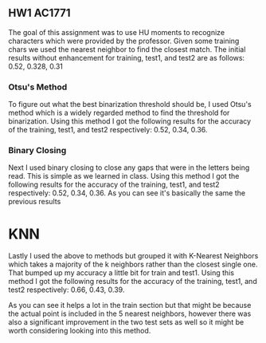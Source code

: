 ## HW1 AC1771

The goal of this assignment was to use HU moments to recognize characters which were provided by the professor. Given some training chars we used the nearest neighbor to find the closest match. The initial results without enhancement for training, test1, and test2 are as follows: 0.52, 0.328, 0.31

### Otsu's Method

To figure out what the best binarization threshold should be, I used Otsu's method which is a widely regarded method to find the threshold for binarization. Using this method I got the following results for the accuracy of the training, test1, and test2 respectively: 0.52, 0.34, 0.36.

### Binary Closing

Next I used binary closing to close any gaps that were in the letters being read. This is simple as we learned in class. Using this method I got the following results for the accuracy of the training, test1, and test2 respectively: 0.52, 0.34, 0.36. As you can see it's basically the same the previous results

# KNN

Lastly I used the above to methods but grouped it with K-Nearest Neighbors which takes a majority of the k neighbors rather than the closest single one. That bumped up my accuracy a little bit for train and test1. Using this method I got the following results for the accuracy of the training, test1, and test2 respectively: 0.66, 0.43, 0.39.

As you can see it helps a lot in the train section but that might be because the actual point is included in the 5 nearest neighbors, however there was also a significant improvement in the two test sets as well so it might be worth considering looking into this method.